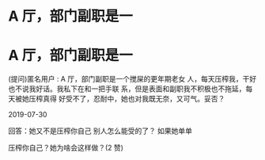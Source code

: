 # A 厅，部门副职是一

# A 厅，部门副职是一

(提问)匿名用户 : A 厅，部门副职是一个搅屎的更年期老女 人，每天压榨我，干好也不说我好话。我私下在和一把手联 系，但是表面和副职我不积极也不拖延，每天被她压榨真得 好受不了，忍耐中，她也对我既无奈，又可气。妥否？

2019-07-30

回答：她又不是压榨你自己 别人怎么能受的了？ 如果她单单

压榨你自己？她为啥会这样做？(2 赞)
